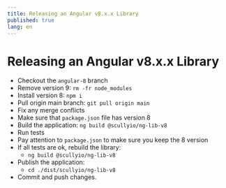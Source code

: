```yaml
---
title: Releasing an Angular v8.x.x Library
published: true
lang: en
---
```


# Releasing an Angular v8.x.x Library

- Checkout the `angular-8` branch
- Remove version 9: `rm -fr node_modules`
- Install version 8: `npm i`
- Pull origin main branch: `git pull origin main`
- Fix any merge conflicts
- Make sure that `package.json` file has version 8
- Build the application: `ng build @scullyio/ng-lib-v8`
- Run tests
- Pay attention to `package.json` to make sure you keep the 8 version
- If all tests are ok, rebuild the library:
  - `ng build @scullyio/ng-lib-v8`
- Publish the application:
  - `cd ./dist/scullyio/ng-lib-v8`
- Commit and push changes.
